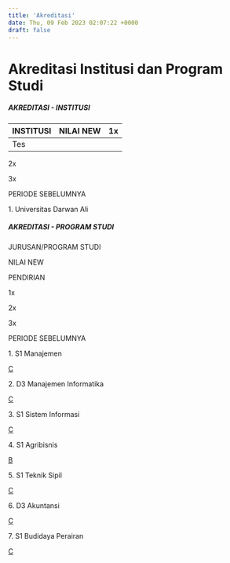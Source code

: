 ```yaml
---
title: 'Akreditasi'
date: Thu, 09 Feb 2023 02:07:22 +0000
draft: false
---
```


Akreditasi Institusi dan Program Studi
======================================

##### _AKREDITASI - INSTITUSI_
| INSTITUSI | NILAI NEW | 1x |
| ------------- | ------------- | ------------- |
|     Tes          |               |               |





2x

3x

PERIODE SEBELUMNYA

1\. Universitas Darwan Ali

##### _AKREDITASI - PROGRAM STUDI_

JURUSAN/PROGRAM STUDI

NILAI NEW

PENDIRIAN

1x

2x

3x

PERIODE SEBELUMNYA

1\. S1 Manajemen

[C](https://cloud.unda.ac.id/www/4-1-sertifikat-manajemen/)

2\. D3 Manajemen Informatika

[C](https://cloud.unda.ac.id/www/3-1-sertifikat-d3-mi/)

3\. S1 Sistem Informasi

[C](https://cloud.unda.ac.id/www/2-1-sertifikat-sistem-informasi/)

4\. S1 Agribisnis

[B](https://cloud.unda.ac.id/www/1-1-sertifikat-agribisnis/)

5\. S1 Teknik Sipil

[C](https://cloud.unda.ac.id/www/7-1-sertifikat-teknik-sipil/)

6\. D3 Akuntansi

[C](https://cloud.unda.ac.id/www/6-1-sertifikat-akuntansi/)

7\. S1 Budidaya Perairan

[C](https://cloud.unda.ac.id/www/5-1-sertifikat-budidaya-perairan/)